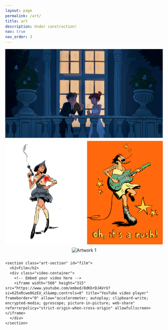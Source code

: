 ```yaml
---
layout: page
permalink: /art/
title: art
description: Under construction!
nav: true
nav_order: 3
---
```


<style>
  .art-container {
    display: flex;
    flex-wrap: wrap;
    gap: 20px;
    margin: 40px 0;
  }

  .art-row {
    display: flex;
    justify-content: space-between;
    gap: 20px;
    width: 100%;
  }

  .art-item {
    flex: 1;
    text-align: center;
    display: flex;
    justify-content: center;
  }

  .art-item img {
    height: auto;
    max-height: 500px;
    max-width: 100%;
    width: auto;
    margin-bottom: 10px;
  }

  .art-item h3 {
    font-size: 1.2em;
    margin: 0;
  }

  .art-item p {
    font-size: 0.9em;
    color: #666;
  }

  .video-container {
    position: relative;
    padding-bottom: 56.25%; /* 16:9 aspect ratio */
    height: 0;
    overflow: hidden;
  }

  .video-container iframe {
    position: absolute;
    top: 0;
    left: 0;
    width: 100%;
    height: 100%;
    border: none;
  }
</style>

<article>
  <!-- Row with 1 item -->
  <div class="art-row">
    <div class="art-item">
      <img src="/assets/img/art/wedding.jpg" alt="Artwork 1">
    </div>
  </div>

  <!-- Row with 2 items -->
  <div class="art-row">
    <div class="art-item">
      <img src="/assets/img/art/mav-min.jpg" alt="Artwork 2">
    </div>
    <div class="art-item">
      <img src="/assets/img/art/jbrekkie.jpg" alt="Artwork 3">
    </div>
  </div>

  <div class="art-row">
    <div class="art-item">
      <img src="/assets/img/art/late_nighters.gif" alt="Artwork 1">
    </div>
  </div>

  <!-- Row with 3 items -->
  <!-- <div class="art-row">
    <div class="art-item">
      <img src="/path/to/art4.jpg" alt="Artwork 4">
    </div>
    <div class="art-item">
      <img src="/path/to/art5.jpg" alt="Artwork 5">
    </div>
    <div class="art-item">
      <img src="/path/to/art6.jpg" alt="Artwork 6">
    </div>
  </div> -->

    <section class="art-section" id="film">
      <h2>Film</h2>
      <div class="video-container">
        <!-- Embed your video here -->
        <iframe width="560" height="315" src="https://www.youtube.com/embed/8dKbrDJAVrU?si=625nRcwo0GzEU_xl&amp;controls=0" title="YouTube video player" frameborder="0" allow="accelerometer; autoplay; clipboard-write; encrypted-media; gyroscope; picture-in-picture; web-share" referrerpolicy="strict-origin-when-cross-origin" allowfullscreen></iframe>
      </div>
    </section>
  </article>
</div>


<!-- 
For now, this page is assumed to be a static description of your courses. You can convert it to a collection similar to `_projects/` so that you can have a dedicated page for each course.

Organize your courses by years, topics, or universities, however you like! -->
